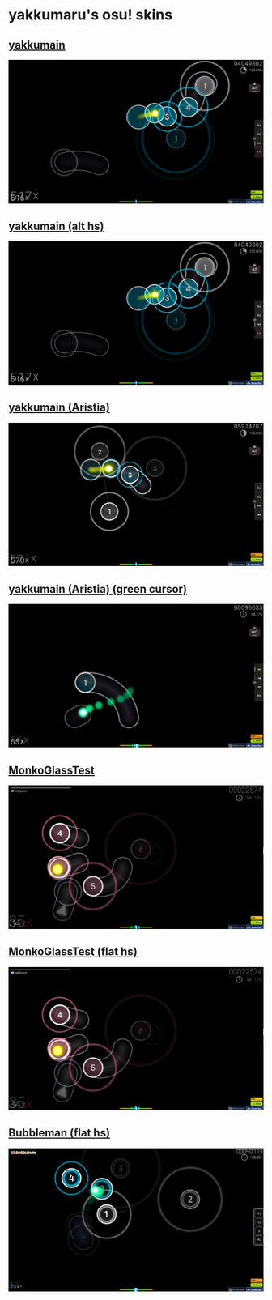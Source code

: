 # yakkumaru's osu! skins

## [yakkumain](https://github.com/yakkumaru-osu/skins/releases/download/skins/yakkumain.osk)
![](https://github.com/yakkumaru-osu/skins/blob/main/yakkumain.jpg)

## [yakkumain (alt hs)](https://github.com/yakkumaru-osu/skins/releases/download/skins/yakkumain.alt.hs.osk)
![](https://github.com/yakkumaru-osu/skins/blob/main/yakkumain%20(alt%20hs).jpg)

## [yakkumain (Aristia)](https://github.com/yakkumaru-osu/skins/releases/download/skins/yakkumain.Aristia.osk)
![](https://github.com/yakkumaru-osu/skins/blob/main/yakkumain%20(Aristia).jpg)

## [yakkumain (Aristia) (green cursor)](https://github.com/yakkumaru-osu/skins/releases/download/skins/yakkumain.Aristia.green.cursor.osk)
![](https://github.com/yakkumaru-osu/skins/blob/main/yakkumain%20(Aristia)%20(green%20cursor).jpg)

## [MonkoGlassTest](https://github.com/yakkumaru-osu/skins/releases/download/skins/MonkoGlassTest.osk)
![](https://github.com/yakkumaru-osu/skins/blob/main/MonkoGlassTest.jpg)

## [MonkoGlassTest (flat hs)](https://github.com/yakkumaru-osu/skins/releases/download/skins/MonkoGlassTest.flat.hs.osk)
![](https://github.com/yakkumaru-osu/skins/blob/main/MonkoGlassTest%20(flat%20hs).jpg)

## [Bubbleman (flat hs)](https://github.com/yakkumaru-osu/skins/releases/download/skins/Bubbleman.flat.hs.osk)
![](https://github.com/yakkumaru-osu/skins/blob/main/Bubbleman%20(flat%20hs).jpg)
